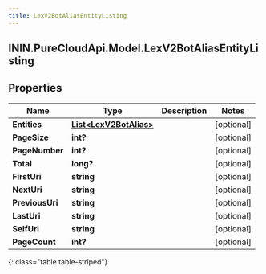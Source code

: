 ```yaml
---
title: LexV2BotAliasEntityListing
---
```

## ININ.PureCloudApi.Model.LexV2BotAliasEntityListing

## Properties

|Name | Type | Description | Notes|
|------------ | ------------- | ------------- | -------------|
| **Entities** | [**List&lt;LexV2BotAlias&gt;**](LexV2BotAlias.html) |  | [optional] |
| **PageSize** | **int?** |  | [optional] |
| **PageNumber** | **int?** |  | [optional] |
| **Total** | **long?** |  | [optional] |
| **FirstUri** | **string** |  | [optional] |
| **NextUri** | **string** |  | [optional] |
| **PreviousUri** | **string** |  | [optional] |
| **LastUri** | **string** |  | [optional] |
| **SelfUri** | **string** |  | [optional] |
| **PageCount** | **int?** |  | [optional] |
{: class="table table-striped"}



